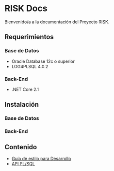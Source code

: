# RISK Docs

Bienvenido/a a la documentación del Proyecto RISK.

## Requerimientos
### Base de Datos
* Oracle Database 12c o superior
* LOG4PLSQL 4.0.2

### Back-End
* .NET Core 2.1

## Instalación
### Base de Datos

### Back-End

## Contenido
* [Guía de estilo para Desarrollo](database/styleguide.md)
* [API PL/SQL](database/plsqldoc/index.html)